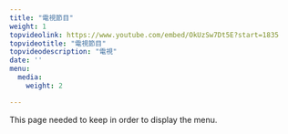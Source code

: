 ```yaml
---
title: "電視節目"
weight: 1
topvideolink: https://www.youtube.com/embed/OkUzSw7Dt5E?start=1835
topvideotitle: "電視節目"
topvideodescription: "電視"
date: ''
menu:
  media:
    weight: 2

---
```

This page needed to keep in order to display the menu.
